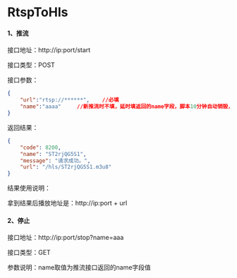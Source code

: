 # RtspToHls
#### 1、推流

接口地址：http://ip:port/start

接口类型：POST

接口参数：

```json
{
    "url":"rtsp://******",    //必填
    "name":"aaaa"     //新推流时不填，延时填返回的name字段，脚本10分钟自动销毁，建议9分钟延时一次
}
```

返回结果：

```json
{
    "code": 8200,
    "name": "ST2rjQG5S1",
    "message": "请求成功。",
    "url": "/hls/ST2rjQG5S1.m3u8"
}
```

结果使用说明：

拿到结果后播放地址是：http://ip:port + url

#### 2、停止

接口地址：http://ip:port/stop?name=aaa

接口类型：GET

参数说明：name取值为推流接口返回的name字段值
